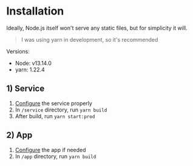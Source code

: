 # Installation

Ideally, Node.js itself won't serve any static files, but for simplicity it will.

> I was using yarn in development, so it's recommended

Versions:

- Node: v13.14.0
- yarn: 1.22.4

## 1) Service

1. [Configure](config-list.md) the service properly
2. In `/service` directory, run `yarn build`
3. After build, run `yarn start:prod`

## 2) App

1. [Configure](config-list.md) the app if needed
2. In `/app` directory, run `yarn build`
